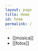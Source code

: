 ```yaml
---
layout: page
title: Home
id: home
permalink: /
---
```


<!-- <strong>recientes</strong>

<ul>
  {% assign recent_notes = site.notes | sort: "last_modified_at_timestamp" | reverse %}
  {% for note in recent_notes limit: 5 %}
    <li>
      {{ note.last_modified_at | date: "%Y-%m-%d" }} — <a class="internal-link" href="{{ note.url }}">{{ note.title }}</a>
    </li>
  {% endfor %}
</ul>
 -->
- [[música]]
- [[fotos]]


<style>
  .wrapper {
    max-width: 46em;
  }
</style>
